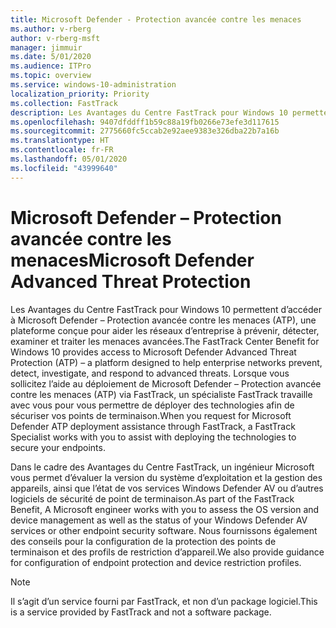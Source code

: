 ```yaml
---
title: Microsoft Defender - Protection avancée contre les menaces
ms.author: v-rberg
author: v-rberg-msft
manager: jimmuir
ms.date: 5/01/2020
ms.audience: ITPro
ms.topic: overview
ms.service: windows-10-administration
localization_priority: Priority
ms.collection: FastTrack
description: Les Avantages du Centre FastTrack pour Windows 10 permettent d’accéder à Microsoft Defender - Protection avancée contre les menaces (ATP), un nouveau service conçu pour aider les réseaux d’entreprise à prévenir, détecter, examiner et traiter les menaces avancées.
ms.openlocfilehash: 9407dfddff1b59c88a19fb0266e73efe3d117615
ms.sourcegitcommit: 2775660fc5ccab2e92aee9383e326dba22b7a16b
ms.translationtype: HT
ms.contentlocale: fr-FR
ms.lasthandoff: 05/01/2020
ms.locfileid: "43999640"
---
```

# <a name="microsoft-defender-advanced-threat-protection"></a><span data-ttu-id="faae6-103">Microsoft Defender – Protection avancée contre les menaces</span><span class="sxs-lookup"><span data-stu-id="faae6-103">Microsoft Defender Advanced Threat Protection</span></span>

<span data-ttu-id="faae6-104">Les Avantages du Centre FastTrack pour Windows 10 permettent d’accéder à Microsoft Defender – Protection avancée contre les menaces (ATP), une plateforme conçue pour aider les réseaux d’entreprise à prévenir, détecter, examiner et traiter les menaces avancées.</span><span class="sxs-lookup"><span data-stu-id="faae6-104">The FastTrack Center Benefit for Windows 10 provides access to Microsoft Defender Advanced Threat Protection (ATP) – a platform designed to help enterprise networks prevent, detect, investigate, and respond to advanced threats.</span></span> <span data-ttu-id="faae6-105">Lorsque vous sollicitez l’aide au déploiement de Microsoft Defender – Protection avancée contre les menaces (ATP) via FastTrack, un spécialiste FastTrack travaille avec vous pour vous permettre de déployer des technologies afin de sécuriser vos points de terminaison.</span><span class="sxs-lookup"><span data-stu-id="faae6-105">When you request for Microsoft Defender ATP deployment assistance through FastTrack, a FastTrack Specialist works with you to assist with deploying the technologies to secure your endpoints.</span></span>

<span data-ttu-id="faae6-106">Dans le cadre des Avantages du Centre FastTrack, un ingénieur Microsoft vous permet d’évaluer la version du système d’exploitation et la gestion des appareils, ainsi que l’état de vos services Windows Defender AV ou d’autres logiciels de sécurité de point de terminaison.</span><span class="sxs-lookup"><span data-stu-id="faae6-106">As part of the FastTrack Benefit, A Microsoft engineer works with you to assess the OS version and device management as well as the status of your Windows Defender AV services or other endpoint security software.</span></span> <span data-ttu-id="faae6-107">Nous fournissons également des conseils pour la configuration de la protection des points de terminaison et des profils de restriction d’appareil.</span><span class="sxs-lookup"><span data-stu-id="faae6-107">We also provide guidance for configuration of endpoint protection and device restriction profiles.</span></span>  

> [!NOTE]
> <span data-ttu-id="faae6-108">Il s’agit d’un service fourni par FastTrack, et non d’un package logiciel.</span><span class="sxs-lookup"><span data-stu-id="faae6-108">This is a service provided by FastTrack and not a software package.</span></span> 

